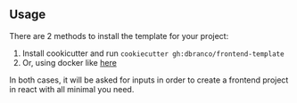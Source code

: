 ## Usage

There are 2 methods to install the template for your project:
1. Install cookicutter and run `cookiecutter gh:dbranco/frontend-template`
2. Or, using docker like [here](https://hub.docker.com/repository/docker/dbranco/cookiecutter-fet)

In both cases, it will be asked for inputs in order to create a frontend project in react with all minimal you need.